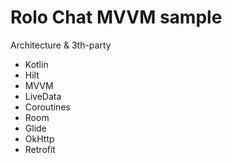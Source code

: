 # Rolo Chat MVVM sample

Architecture & 3th-party
 - Kotlin
 - Hilt
 - MVVM
 - LiveData
 - Coroutines
 - Room
 - Glide
 - OkHttp
 - Retrofit
